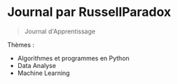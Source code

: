 # Journal par RussellParadox
> Journal d'Apprentissage

Thèmes :
*  Algorithmes et programmes en Python
*  Data Analyse
*  Machine Learning

